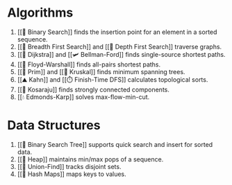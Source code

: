 

# Algorithms
1. [[🔎 Binary Search]] finds the insertion point for an element in a sorted sequence.
2. [[🚋 Breadth First Search]] and [[🚃 Depth First Search]] traverse graphs.
3. [[🚄 Dijkstra]] and [[🛩️ Bellman-Ford]] finds single-source shortest paths.
4. [[🚓 Floyd-Warshall]] finds all-pairs shortest paths.
5. [[🚈 Prim]] and [[🚟 Kruskal]] finds minimum spanning trees.
6. [[⛰️ Kahn]] and [[⏱️ Finish-Time DFS]] calculates topological sorts.
7. [[🏢 Kosaraju]] finds strongly connected components.
8. [[💧 Edmonds-Karp]] solves max-flow-min-cut.

# Data Structures
1. [[🌲 Binary Search Tree]] supports quick search and insert for sorted data.
2. [[🗻 Heap]] maintains min/max pops of a sequence.
3. [[🗼 Union-Find]] tracks disjoint sets.
4. [[📍 Hash Maps]] maps keys to values.



